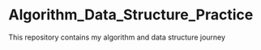 # Algorithm_Data_Structure_Practice
This repository contains my algorithm and data structure journey
